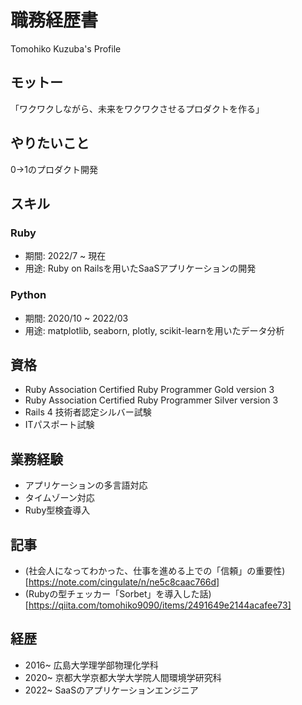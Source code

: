 # 職務経歴書
Tomohiko Kuzuba's Profile

## モットー
「ワクワクしながら、未来をワクワクさせるプロダクトを作る」

## やりたいこと
0→1のプロダクト開発

## スキル
### Ruby
- 期間: 2022/7 ~ 現在
- 用途: Ruby on Railsを用いたSaaSアプリケーションの開発

### Python
- 期間: 2020/10 ~ 2022/03 
- 用途: matplotlib, seaborn, plotly, scikit-learnを用いたデータ分析

## 資格
- Ruby Association Certified Ruby Programmer Gold version 3
- Ruby Association Certified Ruby Programmer Silver version 3
- Rails 4 技術者認定シルバー試験
- ITパスポート試験

## 業務経験
- アプリケーションの多言語対応
- タイムゾーン対応
- Ruby型検査導入

## 記事
- (社会人になってわかった、仕事を進める上での「信頼」の重要性)[https://note.com/cingulate/n/ne5c8caac766d]
- (Rubyの型チェッカー「Sorbet」を導入した話)[https://qiita.com/tomohiko9090/items/2491649e2144acafee73]

## 経歴
- 2016~ 広島大学理学部物理化学科
- 2020~ 京都大学京都大学大学院人間環境学研究科
- 2022~ SaaSのアプリケーションエンジニア
